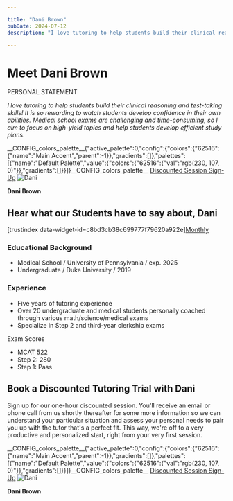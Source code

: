 ```yaml
---

title: "Dani Brown"
pubDate: 2024-07-12
description: "I love tutoring to help students build their clinical reasoning and testtaking skills! It is so rewarding to watch students develop confidence in their own"

---
```



# Meet Dani Brown

PERSONAL STATEMENT

_I love tutoring to help students build their clinical reasoning and test-taking skills! It is so rewarding to watch students develop confidence in their own abilities. Medical school exams are challenging and time-consuming, so I aim to focus on high-yield topics and help students develop efficient study plans._  

\_\_CONFIG\_colors\_palette\_\_{"active\_palette":0,"config":{"colors":{"62516":{"name":"Main Accent","parent":-1}},"gradients":\[\]},"palettes":\[{"name":"Default Palette","value":{"colors":{"62516":{"val":"rgb(230, 107, 0)"}},"gradients":\[\]}}\]}\_\_CONFIG\_colors\_palette\_\_ [Discounted Session Sign-Up](/purchase-discounted-session/) ![](https://www.medlearnity.com//images/wp/2024/07/Dani.webp "Dani")

**Dani Brown**

## Hear what our Students have to say about, Dani

\[trustindex data-widget-id=c8bd3cb38c699777f79620a922e\][Monthly](#)

### Educational Background

- Medical School / University of Pennsylvania / exp. 2025
- Undergraduate / Duke University / 2019

### Experience

- Five years of tutoring experience
- Over 20 undergraduate and medical students personally coached through various math/science/medical exams
- Specialize in Step 2 and third-year clerkship exams

Exam Scores

- MCAT 522
- Step 2: 280
- Step 1: Pass

## Book a Discounted Tutoring Trial with Dani

Sign up for our one-hour discounted session. You'll receive an email or phone call from us shortly thereafter for some more information so we can understand your particular situation and assess your personal needs to pair you up with the tutor that's a perfect fit. This way, we're off to a very productive and personalized start, right from your very first session.

\_\_CONFIG\_colors\_palette\_\_{"active\_palette":0,"config":{"colors":{"62516":{"name":"Main Accent","parent":-1}},"gradients":\[\]},"palettes":\[{"name":"Default Palette","value":{"colors":{"62516":{"val":"rgb(230, 107, 0)"}},"gradients":\[\]}}\]}\_\_CONFIG\_colors\_palette\_\_ [Discounted Session Sign-Up](/purchase-discounted-session/) ![](https://www.medlearnity.com//images/wp/2024/07/Dani.webp "Dani")

**Dani Brown**
